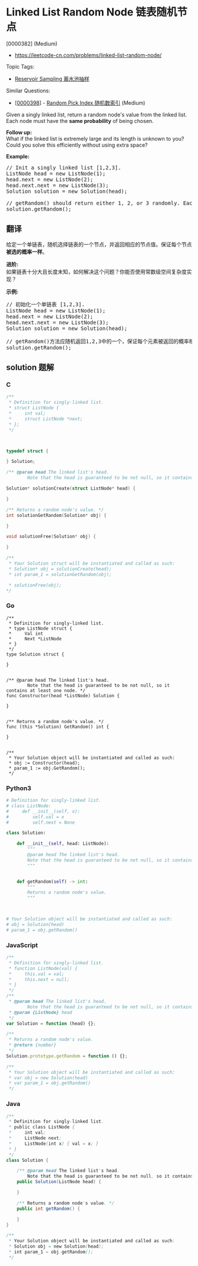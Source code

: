 # Linked List Random Node 链表随机节点

[0000382] (Medium)

- https://leetcode-cn.com/problems/linked-list-random-node/

Topic Tags:

- [Reservoir Sampling 蓄水池抽样](https://leetcode-cn.com/tag/reservoir-sampling/)

Similar Questions:

- [[0000398](https://leetcode-cn.com/problems/random-pick-index/)] - [Random Pick Index 随机数索引](./0000398.random-pick-index.md) (Medium)

Given a singly linked list, return a random node's value from the linked list. Each node must have the **same probability** of being chosen.

**Follow up:**  
What if the linked list is extremely large and its length is unknown to you? Could you solve this efficiently without using extra space?

**Example:**

<pre>// Init a singly linked list [1,2,3].
ListNode head = new ListNode(1);
head.next = new ListNode(2);
head.next.next = new ListNode(3);
Solution solution = new Solution(head);

// getRandom() should return either 1, 2, or 3 randomly. Each element should have equal probability of returning.
solution.getRandom();
</pre>

## 翻译

给定一个单链表，随机选择链表的一个节点，并返回相应的节点值。保证每个节点**被选的概率一样**。

**进阶:**  
如果链表十分大且长度未知，如何解决这个问题？你能否使用常数级空间复杂度实现？

**示例:**

<pre>// 初始化一个单链表 [1,2,3].
ListNode head = new ListNode(1);
head.next = new ListNode(2);
head.next.next = new ListNode(3);
Solution solution = new Solution(head);

// getRandom()方法应随机返回1,2,3中的一个，保证每个元素被返回的概率相等。
solution.getRandom();
</pre>

## solution 题解

### C

```c
/**
 * Definition for singly-linked list.
 * struct ListNode {
 *     int val;
 *     struct ListNode *next;
 * };
 */



typedef struct {

} Solution;

/** @param head The linked list's head.
        Note that the head is guaranteed to be not null, so it contains at least one node. */

Solution* solutionCreate(struct ListNode* head) {

}

/** Returns a random node's value. */
int solutionGetRandom(Solution* obj) {

}

void solutionFree(Solution* obj) {

}

/**
 * Your Solution struct will be instantiated and called as such:
 * Solution* obj = solutionCreate(head);
 * int param_1 = solutionGetRandom(obj);

 * solutionFree(obj);
*/
```

### Go

```golang
/**
 * Definition for singly-linked list.
 * type ListNode struct {
 *     Val int
 *     Next *ListNode
 * }
 */
type Solution struct {

}


/** @param head The linked list's head.
        Note that the head is guaranteed to be not null, so it contains at least one node. */
func Constructor(head *ListNode) Solution {

}


/** Returns a random node's value. */
func (this *Solution) GetRandom() int {

}


/**
 * Your Solution object will be instantiated and called as such:
 * obj := Constructor(head);
 * param_1 := obj.GetRandom();
 */
```

### Python3

```python
# Definition for singly-linked list.
# class ListNode:
#     def __init__(self, x):
#         self.val = x
#         self.next = None

class Solution:

    def __init__(self, head: ListNode):
        """
        @param head The linked list's head.
        Note that the head is guaranteed to be not null, so it contains at least one node.
        """


    def getRandom(self) -> int:
        """
        Returns a random node's value.
        """



# Your Solution object will be instantiated and called as such:
# obj = Solution(head)
# param_1 = obj.getRandom()
```

### JavaScript

```javascript
/**
 * Definition for singly-linked list.
 * function ListNode(val) {
 *     this.val = val;
 *     this.next = null;
 * }
 */
/**
 * @param head The linked list's head.
        Note that the head is guaranteed to be not null, so it contains at least one node.
 * @param {ListNode} head
 */
var Solution = function (head) {};

/**
 * Returns a random node's value.
 * @return {number}
 */
Solution.prototype.getRandom = function () {};

/**
 * Your Solution object will be instantiated and called as such:
 * var obj = new Solution(head)
 * var param_1 = obj.getRandom()
 */
```

### Java

```java
/**
 * Definition for singly-linked list.
 * public class ListNode {
 *     int val;
 *     ListNode next;
 *     ListNode(int x) { val = x; }
 * }
 */
class Solution {

    /** @param head The linked list's head.
        Note that the head is guaranteed to be not null, so it contains at least one node. */
    public Solution(ListNode head) {

    }

    /** Returns a random node's value. */
    public int getRandom() {

    }
}

/**
 * Your Solution object will be instantiated and called as such:
 * Solution obj = new Solution(head);
 * int param_1 = obj.getRandom();
 */
```

